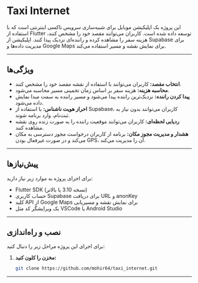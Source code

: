 # Taxi Internet

این پروژه یک اپلیکیشن موبایل برای شبیه‌سازی سرویس تاکسی اینترنتی است که با استفاده از Flutter توسعه داده شده است. کاربران می‌توانند مقصد خود را مشخص کنند، هزینه سفر را مشاهده کرده و راننده‌ای نزدیک پیدا کنند. اپلیکیشن از Supabase برای مدیریت داده‌ها و Google Maps برای نمایش نقشه و مسیر استفاده می‌کند.

---

## ویژگی‌ها
- **انتخاب مقصد:** کاربران می‌توانند با استفاده از نقشه مقصد خود را مشخص کنند.
- **محاسبه هزینه:** هزینه سفر بر اساس زمان تخمینی مسیر محاسبه می‌شود.
- **پیدا کردن راننده:** نزدیک‌ترین راننده پیدا می‌شود و مسیر راننده به سمت مبدا نمایش داده می‌شود.
- **احراز هویت ناشناس:** با استفاده از Supabase، کاربران می‌توانند بدون نیاز به ثبت‌نام، وارد برنامه شوند.
- **ردیابی لحظه‌ای:** کاربران می‌توانند موقعیت راننده را به صورت زنده روی نقشه مشاهده کنند.
- **هشدار و مدیریت مجوز مکان:** برنامه از کاربران درخواست مجوز دسترسی به مکان می‌کند و در صورت غیرفعال بودن GPS، آن را مدیریت می‌کند.

---

## پیش‌نیازها
برای اجرای پروژه به موارد زیر نیاز دارید:
- Flutter SDK (نسخه 3.10 یا بالاتر)
- حساب کاربری Supabase برای دریافت URL و anonKey
- کلید API از Google Maps برای نمایش نقشه و مسیریابی
- یک ویرایشگر کد مثل VSCode یا Android Studio

---

## نصب و راه‌اندازی
برای اجرای این پروژه مراحل زیر را دنبال کنید:

1. **مخزن را کلون کنید:**
   ```bash
   git clone https://github.com/mohir64/taxi_internet.git
****
